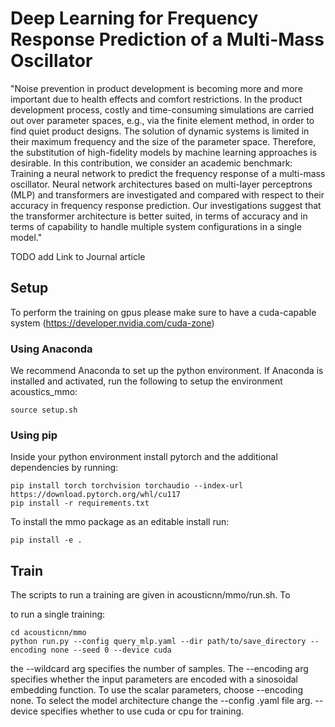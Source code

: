 # Deep Learning for Frequency Response Prediction of a  Multi-Mass Oscillator

"Noise prevention in product development is becoming more and more important due to health effects and comfort restrictions.
In the product development process, costly and time-consuming simulations are carried out over parameter spaces, e.g.,
via the finite element method, in order to find quiet product designs. The solution of dynamic systems is limited in their
maximum frequency and the size of the parameter space. Therefore, the substitution of high-fidelity models by machine
learning approaches is desirable. In this contribution, we consider an academic benchmark: Training a neural network to
predict the frequency response of a multi-mass oscillator. Neural network architectures based on multi-layer perceptrons
(MLP) and transformers are investigated and compared with respect to their accuracy in frequency response prediction. Our
investigations suggest that the transformer architecture is better suited, in terms of accuracy and in terms of capability to
handle multiple system configurations in a single model."


TODO add Link to Journal article

## Setup 

To perform the training on gpus please make sure to have a cuda-capable system (https://developer.nvidia.com/cuda-zone)

### Using Anaconda
We recommend Anaconda to set up the python environment. If Anaconda is installed and activated, run the following to setup the environment acoustics_mmo:

```
source setup.sh
```
### Using pip
Inside your python environment install pytorch and the additional dependencies by running:

```
pip install torch torchvision torchaudio --index-url https://download.pytorch.org/whl/cu117
pip install -r requirements.txt
```

To install the mmo package as an editable install run: 
``` 
pip install -e .
```

## Train

The scripts to run a training are given in  acousticnn/mmo/run.sh. To 

to run a single training:

```
cd acousticnn/mmo
python run.py --config query_mlp.yaml --dir path/to/save_directory --encoding none --seed 0 --device cuda
```

the --wildcard arg specifies the number of samples. The --encoding arg specifies whether the input parameters are encoded with a sinosoidal embedding function. To use the scalar parameters, choose --encoding none.
To select the model architecture change the --config .yaml file arg. --device specifies whether to use cuda or cpu for training.


